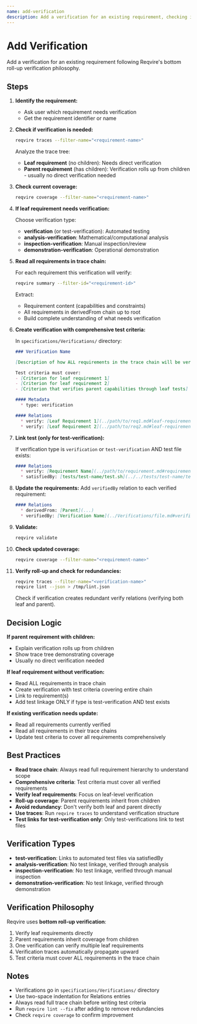 ```yaml
---
name: add-verification
description: Add a verification for an existing requirement, checking if verification is needed based on requirement hierarchy
---
```


# Add Verification

Add a verification for an existing requirement following Reqvire's bottom roll-up verification philosophy.

## Steps

1. **Identify the requirement:**
   - Ask user which requirement needs verification
   - Get the requirement identifier or name

2. **Check if verification is needed:**
   ```bash
   reqvire traces --filter-name="<requirement-name>"
   ```

   Analyze the trace tree:
   - **Leaf requirement** (no children): Needs direct verification
   - **Parent requirement** (has children): Verification rolls up from children - usually no direct verification needed

3. **Check current coverage:**
   ```bash
   reqvire coverage --filter-name="<requirement-name>"
   ```

4. **If leaf requirement needs verification:**

   Choose verification type:
   - **verification** (or test-verification): Automated testing
   - **analysis-verification**: Mathematical/computational analysis
   - **inspection-verification**: Manual inspection/review
   - **demonstration-verification**: Operational demonstration

5. **Read all requirements in trace chain:**

   For each requirement this verification will verify:
   ```bash
   reqvire summary --filter-id="<requirement-id>"
   ```

   Extract:
   - Requirement content (capabilities and constraints)
   - All requirements in derivedFrom chain up to root
   - Build complete understanding of what needs verification

6. **Create verification with comprehensive test criteria:**

   In `specifications/Verifications/` directory:
   ```markdown
   ### Verification Name

   [Description of how ALL requirements in the trace chain will be verified]

   Test criteria must cover:
   - [Criterion for leaf requirement 1]
   - [Criterion for leaf requirement 2]
   - [Criterion that verifies parent capabilities through leaf tests]

   #### Metadata
     * type: verification

   #### Relations
     * verify: [Leaf Requirement 1](../path/to/req1.md#leaf-requirement-1)
     * verify: [Leaf Requirement 2](../path/to/req2.md#leaf-requirement-2)
   ```

7. **Link test (only for test-verification):**

   If verification type is `verification` or `test-verification` AND test file exists:
   ```markdown
   #### Relations
     * verify: [Requirement Name](../path/to/requirement.md#requirement-name)
     * satisfiedBy: [tests/test-name/test.sh](../../tests/test-name/test.sh)
   ```

8. **Update the requirements:**
   Add `verifiedBy` relation to each verified requirement:
   ```markdown
   #### Relations
     * derivedFrom: [Parent](...)
     * verifiedBy: [Verification Name](../Verifications/file.md#verification-name)
   ```

9. **Validate:**
   ```bash
   reqvire validate
   ```

10. **Check updated coverage:**
    ```bash
    reqvire coverage --filter-name="<requirement-name>"
    ```

11. **Verify roll-up and check for redundancies:**
    ```bash
    reqvire traces --filter-name="<verification-name>"
    reqvire lint --json > /tmp/lint.json
    ```

    Check if verification creates redundant verify relations (verifying both leaf and parent).

## Decision Logic

**If parent requirement with children:**
- Explain verification rolls up from children
- Show trace tree demonstrating coverage
- Usually no direct verification needed

**If leaf requirement without verification:**
- Read ALL requirements in trace chain
- Create verification with test criteria covering entire chain
- Link to requirement(s)
- Add test linkage ONLY if type is test-verification AND test exists

**If existing verification needs update:**
- Read all requirements currently verified
- Read all requirements in their trace chains
- Update test criteria to cover all requirements comprehensively

## Best Practices

- **Read trace chain**: Always read full requirement hierarchy to understand scope
- **Comprehensive criteria**: Test criteria must cover all verified requirements
- **Verify leaf requirements**: Focus on leaf-level verification
- **Roll-up coverage**: Parent requirements inherit from children
- **Avoid redundancy**: Don't verify both leaf and parent directly
- **Use traces**: Run `reqvire traces` to understand verification structure
- **Test links for test-verification only**: Only test-verifications link to test files

## Verification Types

- **test-verification**: Links to automated test files via satisfiedBy
- **analysis-verification**: No test linkage, verified through analysis
- **inspection-verification**: No test linkage, verified through manual inspection
- **demonstration-verification**: No test linkage, verified through demonstration

## Verification Philosophy

Reqvire uses **bottom roll-up verification**:
1. Verify leaf requirements directly
2. Parent requirements inherit coverage from children
3. One verification can verify multiple leaf requirements
4. Verification traces automatically propagate upward
5. Test criteria must cover ALL requirements in the trace chain

## Notes

- Verifications go in `specifications/Verifications/` directory
- Use two-space indentation for Relations entries
- Always read full trace chain before writing test criteria
- Run `reqvire lint --fix` after adding to remove redundancies
- Check `reqvire coverage` to confirm improvement
